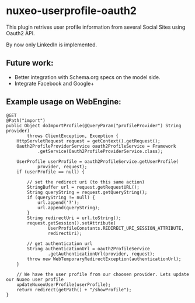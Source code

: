 nuxeo-userprofile-oauth2
========================

This plugin retrives user profile information from several Social Sites using Oauth2 API.

By now only LinkedIn is implemented.

Future work:
------------

- Better integration with Schema.org specs on the model side.
- Integrate Facebook and Google+

Example usage on WebEngine:
---------------------------

	@GET
	@Path("import")
	public Object doImportProfile(@QueryParam("profileProvider") String provider)
			throws ClientException, Exception {
		HttpServletRequest request = getContext().getRequest();
		Oauth2ProfileProviderService oauth2ProfileService = Framework
				.getService(Oauth2ProfileProviderService.class);

		UserProfile userProfile = oauth2ProfileService.getUserProfile(
				provider, request);
		if (userProfile == null) {

			// set the redirect uri (to this same action)
			StringBuffer url = request.getRequestURL();
			String queryString = request.getQueryString();
			if (queryString != null) {
				url.append('?');
				url.append(queryString);
			}
			String redirectUri = url.toString();
			request.getSession().setAttribute(
					UserProfileConstants.REDIRECT_URI_SESSION_ATTRIBUTE,
					redirectUri);

			// get authentication url
			String authenticationUrl = oauth2ProfileService
					.getAuthenticationUrl(provider, request);
			throw new WebTemporaryRedirectException(authenticationUrl);
		}
		
		// We have the user profile from our choosen provider. Lets update our Nuxeo user profile
		updateNuxeoUserProfile(userProfile);
		return redirect(getPath() + "/showProfile");
	}

